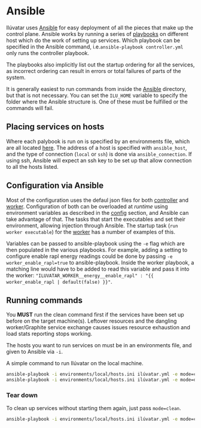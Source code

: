 # Ansible

Ilúvatar uses [Ansible](https://docs.ansible.com/ansible/latest/index.html) for easy deployment of all the pieces that make up the control plane.
Ansible works by running a series of [playbooks](https://docs.ansible.com/ansible/latest/user_guide/playbooks_intro.html) on different host which do the work of setting up services.
Which playbook can be specified in the Ansible command, i.e.`ansible-playbook controller.yml` only runs the controller playbook.

The playbooks also implicitly list out the startup ordering for all the services, as incorrect ordering can result in errors or total failures of parts of the system.

It is generally easiest to run commands from inside the [Ansible](../ansible/) directory, but that is not necessary.
You can set the `ILU_HOME` variable to specify the folder where the Ansible structure is.
One of these must be fulfilled or the commands will fail.

## Placing services on hosts

Where each palybook is run on is specified by an environments file, which are all located [here](../ansible/environments/).
The address of a host is specified with `ansible_host`, and the type of connection (`local` or `ssh`) is done via `ansible_connection`.
If using ssh, Ansible will expect an ssh key to be set up that allow connection to all the hosts listed.

## Configuration via Ansible

Most of the configuration uses the defaul json files for both [controller](../ilúvatar_controller/src/controller.json) and [worker](../ilúvatar_worker/src/worker.json).
Configuration of both can be overloaded at _runtime_ using environment variables as described in the [config](./CONFIG.md) section, and Ansible can take advantage of that.
The tasks that start the executables and set their environment, allowing injection through Ansible.
The startup task (`run worker executable`) for the [worker](../ansible/worker.yml) has a number of examples of this.

Variables can be passed to ansible-playbook using the `-e` flag which are then populated in the various playbooks.
For example, adding a setting to configure enable rapl energy readings could be done by passing `-e worker_enable_rapl=true` to ansible-playbook.
Inside the worker playbook, a matching line would have to be added to read this variable and pass it into the worker: `"ILUVATAR_WORKER__energy__enable_rapl" : "{{ worker_enable_rapl | default(false) }}"`.

## Running commands

You **MUST** run the clean command first if the services have been set up before on the target machine(s).
Leftover resources and the dangling worker/Graphite service exchange causes issues resource exhaustion and load stats reporting stops working.

The hosts you want to run services on must be in an environments file, and given to Ansible via `-i`.

A simple command to run Ilúvatar on the local machine.
```sh
ansible-playbook -i environments/local/hosts.ini ilúvatar.yml -e mode=clean
ansible-playbook -i environments/local/hosts.ini ilúvatar.yml -e mode=deploy
```

### Tear down

To clean up services without starting them again, just pass `mode=clean`. 
```sh
ansible-playbook -i environments/local/hosts.ini ilúvatar.yml -e mode=clean
```
